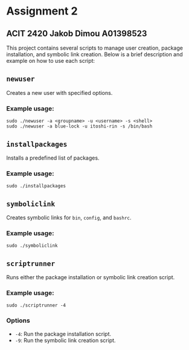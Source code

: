 # Assignment 2 
## ACIT 2420 Jakob Dimou A01398523

This project contains several scripts to manage user creation, package installation, and symbolic link creation. Below is a brief description and example on how to use each script:


## `newuser`
Creates a new user with specified options.

### Example usage:
```
sudo ./newuser -a <groupname> -u <username> -s <shell>
sudo ./newuser -a blue-lock -u itoshi-rin -s /bin/bash
```

## `installpackages`
Installs a predefined list of packages.

### Example usage:
```
sudo ./installpackages
```

## `symboliclink`
Creates symbolic links for `bin`, `config`, and `bashrc`.

### Example usage:
```
sudo ./symboliclink
```

## `scriptrunner`
Runs either the package installation or symbolic link creation script.

### Example usage:
```
sudo ./scriptrunner -4
```

### Options
- `-4`: Run the package installation script.
- `-9`: Run the symbolic link creation script.

